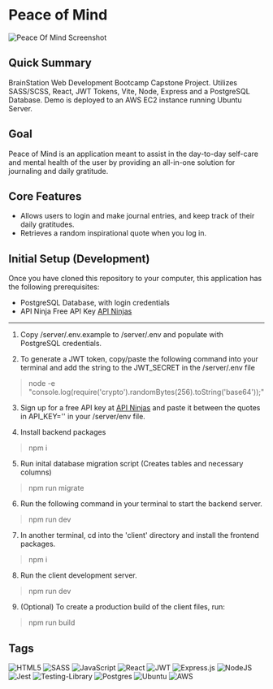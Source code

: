 # Peace of Mind

![Peace Of Mind Screenshot](https://github.com/merogersdev/peace-of-mind/assets/56097611/536c7e2d-d911-40ae-8096-664de46a80d7)

## Quick Summary

BrainStation Web Development Bootcamp Capstone Project. Utilizes SASS/SCSS, React, JWT Tokens, Vite, Node, Express and a PostgreSQL Database. Demo is deployed to an AWS EC2 instance running Ubuntu Server.

## Goal

Peace of Mind is an application meant to assist in the day-to-day self-care and mental health of the user by providing an all-in-one solution for journaling and daily gratitude.

## Core Features

- Allows users to login and make journal entries, and keep track of their daily gratitudes.
- Retrieves a random inspirational quote when you log in.

## Initial Setup (Development)

Once you have cloned this repository to your computer, this application has the following prerequisites:

- PostgreSQL Database, with login credentials
- API Ninja Free API Key [API Ninjas](https://api-ninjas.com/register)

---

1. Copy /server/.env.example to /server/.env and populate with PostgreSQL credentials.

2. To generate a JWT token, copy/paste the following command into your terminal and add the string to the JWT_SECRET in the /server/.env file

> node -e "console.log(require('crypto').randomBytes(256).toString('base64'));"

3. Sign up for a free API key at [API Ninjas](https://api-ninjas.com/register) and paste it between the quotes in API_KEY='' in your /server/env file.

4. Install backend packages

> npm i

5. Run inital database migration script (Creates tables and necessary columns)

> npm run migrate

6. Run the following command in your terminal to start the backend server.

> npm run dev

7. In another terminal, cd into the 'client' directory and install the frontend packages.

> npm i

8. Run the client development server.

> npm run dev

9. (Optional) To create a production build of the client files, run:

> npm run build

## Tags

![HTML5](https://img.shields.io/badge/html5-%23E34F26.svg?style=for-the-badge&logo=html5&logoColor=white)
![SASS](https://img.shields.io/badge/SASS-hotpink.svg?style=for-the-badge&logo=SASS&logoColor=white)
![JavaScript](https://img.shields.io/badge/javascript-%23323330.svg?style=for-the-badge&logo=javascript&logoColor=%23F7DF1E)
![React](https://img.shields.io/badge/react-%2320232a.svg?style=for-the-badge&logo=react&logoColor=%2361DAFB)
![JWT](https://img.shields.io/badge/JWT-black?style=for-the-badge&logo=JSON%20web%20tokens)
![Express.js](https://img.shields.io/badge/express.js-%23404d59.svg?style=for-the-badge&logo=express&logoColor=%2361DAFB)
![NodeJS](https://img.shields.io/badge/node.js-6DA55F?style=for-the-badge&logo=node.js&logoColor=white)
![Jest](https://img.shields.io/badge/-jest-%23C21325?style=for-the-badge&logo=jest&logoColor=white)
![Testing-Library](https://img.shields.io/badge/-TestingLibrary-%23E33332?style=for-the-badge&logo=testing-library&logoColor=white)
![Postgres](https://img.shields.io/badge/postgres-%23316192.svg?style=for-the-badge&logo=postgresql&logoColor=white)
![Ubuntu](https://img.shields.io/badge/Ubuntu-E95420?style=for-the-badge&logo=ubuntu&logoColor=white)
![AWS](https://img.shields.io/badge/AWS-%23FF9900.svg?style=for-the-badge&logo=amazon-aws&logoColor=white)
